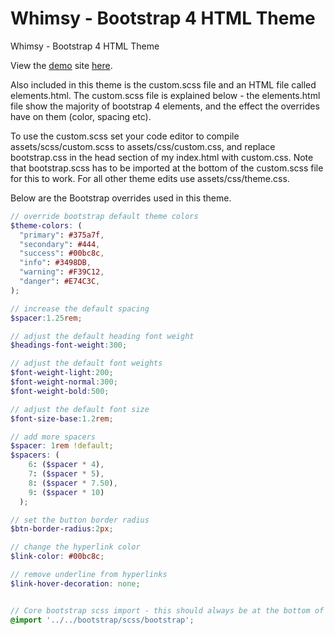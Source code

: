 # Whimsy - Bootstrap 4 HTML Theme

Whimsy - Bootstrap 4 HTML Theme

View the <a href="https://steveshead.github.io/bootstrap4-whimsy/">demo</a> site <a href="https://steveshead.github.io/bootstrap4-whimsy/">here</a>.

Also included in this theme is the custom.scss file and an HTML file called elements.html. The custom.scss file is explained below - the elements.html file show the majority of bootstrap 4 elements, and the effect the overrides have on them (color, spacing etc).  

To use the custom.scss set your code editor to compile assets/scss/custom.scss to assets/css/custom.css, and replace bootstrap.css in the head section of my index.html with custom.css.  Note that bootstrap.scss has to be imported at the bottom of the custom.scss file for this to work. For all other theme edits use assets/css/theme.css.

Below are the Bootstrap overrides used in this theme.  

```scss
// override bootstrap default theme colors
$theme-colors: (
  "primary": #375a7f,
  "secondary": #444,
  "success": #00bc8c,
  "info": #3498DB,
  "warning": #F39C12,
  "danger": #E74C3C,
);

// increase the default spacing
$spacer:1.25rem;

// adjust the default heading font weight
$headings-font-weight:300;

// adjust the default font weights
$font-weight-light:200;
$font-weight-normal:300;
$font-weight-bold:500;

// adjust the default font size
$font-size-base:1.2rem;

// add more spacers
$spacer: 1rem !default;
$spacers: (
    6: ($spacer * 4),
    7: ($spacer * 5),
    8: ($spacer * 7.50),
    9: ($spacer * 10)
  );

// set the button border radius
$btn-border-radius:2px;

// change the hyperlink color
$link-color: #00bc8c;

// remove underline from hyperlinks
$link-hover-decoration: none;


// Core bootstrap scss import - this should always be at the bottom of the custom.scss file
@import '../../bootstrap/scss/bootstrap';
```
